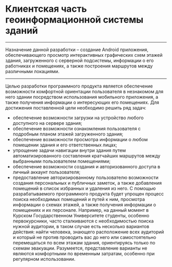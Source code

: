 # Клиентская часть геоинформационной системы зданий
___
Назначение данной разработки – создание Android приложения, обеспечивающего просмотр интерактивных графических схем этажей здания, 
загруженного с серверной подсистемы, информации о его работниках и помещениях, а также построения маршрутов между различными локациями. 
___
  Целью разработки программного продукта является обеспечение возможности комфортной ориентации пользователя в незнакомом для него здании 
  посредством использования мобильного приложения, а также получения информации о интересующих его помещениях.
 Для достижения поставленной цели необходимо решить ряд задач:
-	обеспечение возможности загрузки на устройство любого доступного на сервере здания;
-	обеспечение возможности ознакомления пользователя с подробным планом этажей загруженного здания;
-	обеспечение возможности просмотра информации о любом помещении здания и его ответственных лицах;
-	упрощение задачи навигации внутри здания путем автоматизированного составления кратчайших маршрутов между выбранными пользователем помещениями;
-	обеспечение возможности создания и авторизованного доступа в личный аккаунт пользователя;
-	предоставление авторизированному пользователю возможности создания персональных и публичных заметок, а также добавления помещений в список избранных и удаления из него.
  С помощью разрабатываемого программного продукта будет упрощен процесс поиска необходимых помещений и путей к ним, просмотра информации о схемах этажей, а также получения информации о помещениях и их персонале. Например, на данный момент в Курском Государственном Университете студенты, особенно первокурсники, часто сталкиваются с необходимостью поиска нужной аудитории, в таком случае есть несколько вариантов действия: найти человека, знающего расположение всех аудиторий и который не против проводить вас до него или самостоятельно перемещаться по всем этажам здания, ориентируясь только по схемам эвакуации. Разумеется, представление варианты не являются комфортными по временным затратам, особенно при регулярном использовании. 
  
 
